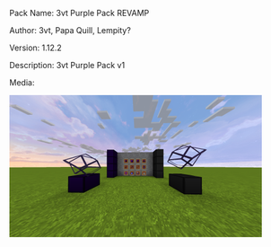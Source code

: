 Pack Name: 3vt Purple Pack REVAMP

Author: 3vt, Papa Quill, Lempity?

Version: 1.12.2

Description: 3vt Purple Pack v1

Media:

![image](image.png)
